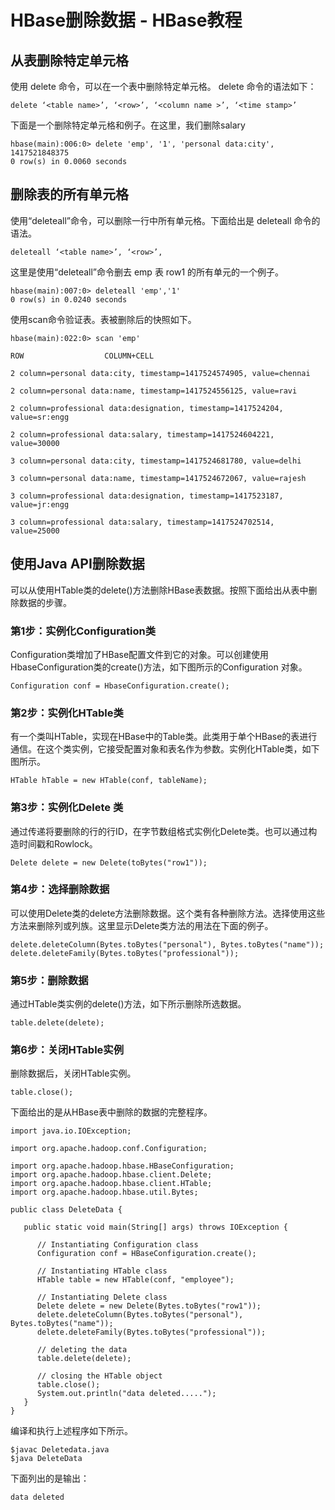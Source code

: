 # HBase删除数据 - HBase教程

## 从表删除特定单元格

使用 delete 命令，可以在一个表中删除特定单元格。 delete 命令的语法如下：

```
delete ‘<table name>’, ‘<row>’, ‘<column name >’, ‘<time stamp>’
```

下面是一个删除特定单元格和例子。在这里，我们删除salary

```
hbase(main):006:0> delete 'emp', '1', 'personal data:city',
1417521848375
0 row(s) in 0.0060 seconds
```

## 删除表的所有单元格

使用“deleteall”命令，可以删除一行中所有单元格。下面给出是 deleteall 命令的语法。

```
deleteall ‘<table name>’, ‘<row>’,
```

这里是使用“deleteall”命令删去 emp 表 row1 的所有单元的一个例子。

```
hbase(main):007:0> deleteall 'emp','1'
0 row(s) in 0.0240 seconds
```

使用scan命令验证表。表被删除后的快照如下。

```
hbase(main):022:0> scan 'emp'

ROW                  COLUMN+CELL

2 column=personal data:city, timestamp=1417524574905, value=chennai 

2 column=personal data:name, timestamp=1417524556125, value=ravi

2 column=professional data:designation, timestamp=1417524204, value=sr:engg

2 column=professional data:salary, timestamp=1417524604221, value=30000

3 column=personal data:city, timestamp=1417524681780, value=delhi

3 column=personal data:name, timestamp=1417524672067, value=rajesh

3 column=professional data:designation, timestamp=1417523187, value=jr:engg

3 column=professional data:salary, timestamp=1417524702514, value=25000
```

## 使用Java API删除数据

可以从使用HTable类的delete()方法删除HBase表数据。按照下面给出从表中删除数据的步骤。

### 第1步：实例化Configuration类

Configuration类增加了HBase配置文件到它的对象。可以创建使用HbaseConfiguration类的create()方法，如下图所示的Configuration 对象。

```
Configuration conf = HbaseConfiguration.create();
```

### 第2步：实例化HTable类

有一个类叫HTable，实现在HBase中的Table类。此类用于单个HBase的表进行通信。在这个类实例，它接受配置对象和表名作为参数。实例化HTable类，如下图所示。

```
HTable hTable = new HTable(conf, tableName); 
```

### 第3步：实例化Delete 类

通过传递将要删除的行的行ID，在字节数组格式实例化Delete类。也可以通过构造时间戳和Rowlock。

```
Delete delete = new Delete(toBytes("row1"));
```

### 第4步：选择删除数据

可以使用Delete类的delete方法删除数据。这个类有各种删除方法。选择使用这些方法来删除列或列族。这里显示Delete类方法的用法在下面的例子。

```
delete.deleteColumn(Bytes.toBytes("personal"), Bytes.toBytes("name"));
delete.deleteFamily(Bytes.toBytes("professional"));
```

### 第5步：删除数据

通过HTable类实例的delete()方法，如下所示删除所选数据。

```
table.delete(delete); 
```

### 第6步：关闭HTable实例

删除数据后，关闭HTable实例。

```
table.close();
```

下面给出的是从HBase表中删除的数据的完整程序。

```
import java.io.IOException;

import org.apache.hadoop.conf.Configuration;

import org.apache.hadoop.hbase.HBaseConfiguration;
import org.apache.hadoop.hbase.client.Delete;
import org.apache.hadoop.hbase.client.HTable;
import org.apache.hadoop.hbase.util.Bytes;

public class DeleteData {

   public static void main(String[] args) throws IOException {

      // Instantiating Configuration class
      Configuration conf = HBaseConfiguration.create();

      // Instantiating HTable class
      HTable table = new HTable(conf, "employee");

      // Instantiating Delete class
      Delete delete = new Delete(Bytes.toBytes("row1"));
      delete.deleteColumn(Bytes.toBytes("personal"), Bytes.toBytes("name"));
      delete.deleteFamily(Bytes.toBytes("professional"));

      // deleting the data
      table.delete(delete);

      // closing the HTable object
      table.close();
      System.out.println("data deleted.....");
   }
}

```

编译和执行上述程序如下所示。

```
$javac Deletedata.java
$java DeleteData
```

下面列出的是输出：

```
data deleted
```

